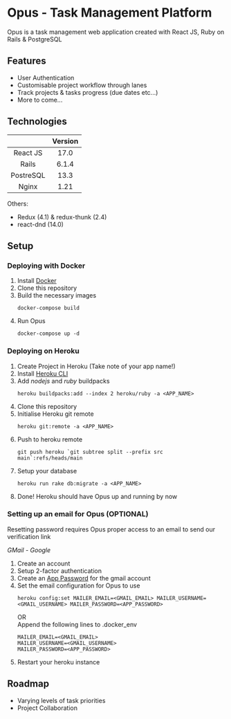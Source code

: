 # Opus - Task Management Platform

Opus is a task management web application created with React JS, Ruby on Rails & PostgreSQL

## Features

- User Authentication 
- Customisable project workflow through lanes
- Track projects & tasks progress (due dates etc...)
- More to come...

## Technologies

|              | Version |
|:------------:|:-------:|
|   React JS   |   17.0  |
|    Rails     |  6.1.4  |
|  PostreSQL   |   13.3  |
|    Nginx     |   1.21  |

Others:

- Redux (4.1) & redux-thunk (2.4) 
- react-dnd (14.0)

## Setup  

### **Deploying with Docker**

1. Install [Docker](https://www.docker.com/)
2. Clone this repository
3. Build the necessary images
    ```
    docker-compose build
    ```
4. Run Opus
    ```
    docker-compose up -d
    ```

### **Deploying on Heroku**

1. Create Project in Heroku (Take note of your app name!)
2. Install [Heroku CLI](https://devcenter.heroku.com/articles/heroku-cli)
3. Add _nodejs_ and _ruby_ buildpacks 
    ```
    heroku buildpacks:add --index 2 heroku/ruby -a <APP_NAME>
    ```
4. Clone this repository
5. Initialise Heroku git remote
    ```
    heroku git:remote -a <APP_NAME>
    ```
6. Push to heroku remote   
    ```
    git push heroku `git subtree split --prefix src main`:refs/heads/main
    ```
7. Setup your database
    ```
    heroku run rake db:migrate -a <APP_NAME>
    ```
8. Done! Heroku should have Opus up and running by now 

### Setting up an email for Opus (OPTIONAL)

Resetting password requires Opus proper access to an email to send our verification link

_GMail - Google_
1. Create an account
2. Setup 2-factor authentication
3. Create an [App Password](https://support.google.com/accounts/answer/185833?hl=en) for the gmail account
4. Set the email configuration for Opus to use
    ```
    heroku config:set MAILER_EMAIL=<GMAIL_EMAIL> MAILER_USERNAME=<GMAIL_USERNAME> MAILER_PASSWORD=<APP_PASSWORD>
    ```
    OR  
    Append the following lines to .docker_env
    ```
    MAILER_EMAIL=<GMAIL_EMAIL>
    MAILER_USERNAME=<GMAIL_USERNAME> 
    MAILER_PASSWORD=<APP_PASSWORD>
    ```
5. Restart your heroku instance

## Roadmap 

- Varying levels of task priorities
- Project Collaboration
